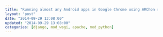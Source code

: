 ```yaml
---
title: "Running almost any Android apps in Google Chrome using ARChon runtime"
layout: "post"
date: "2014-09-29 13:08:00"
updated: "2014-09-29 13:08:00"
categories: [django, mod_wsgi, apache, mod_python]
---
```



